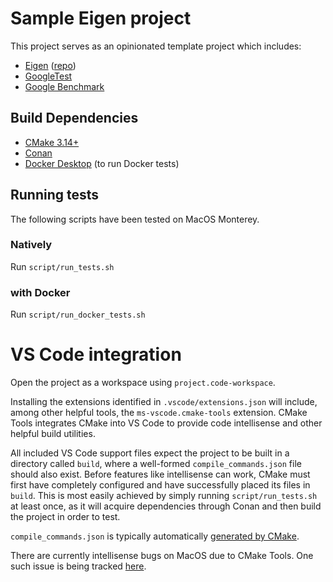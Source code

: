 # Sample Eigen project

This project serves as an opinionated template project which includes:
- [Eigen](https://eigen.tuxfamily.org/index.php?title=Main_Page) \([repo](https://gitlab.com/libeigen/eigen)\)
- [GoogleTest](https://github.com/google/googletest)
- [Google Benchmark](https://github.com/google/benchmark)

## Build Dependencies

- [CMake 3.14+](https://cmake.org/)
- [Conan](https://conan.io/)
- [Docker Desktop](https://www.docker.com/products/docker-desktop) (to run Docker tests)

## Running tests

The following scripts have been tested on MacOS Monterey.

### Natively

Run `script/run_tests.sh`

### with Docker

Run `script/run_docker_tests.sh`

# VS Code integration

Open the project as a workspace using `project.code-workspace`.

Installing the extensions identified in `.vscode/extensions.json` will include, among other helpful
tools, the `ms-vscode.cmake-tools` extension. CMake Tools integrates CMake into VS Code to provide
code intellisense and other helpful build utilities.

All included VS Code support files expect the project to be built in a directory called `build`,
where a well-formed `compile_commands.json` file should also exist. Before features like
intellisense can work, CMake must first have completely configured and have successfully
placed its files in `build`. This is most easily achieved by simply running `script/run_tests.sh` at
least once, as it will acquire dependencies through Conan and then build the project in order to
test.

`compile_commands.json` is typically automatically
[generated by CMake](https://cmake.org/cmake/help/latest/variable/CMAKE_EXPORT_COMPILE_COMMANDS.html).

There are currently intellisense bugs on MacOS due to CMake Tools. One such issue is being tracked
[here](https://github.com/microsoft/vscode-cmake-tools/issues/1178).
